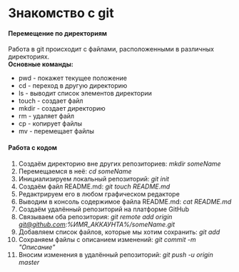 # Знакомство с  git
#### Перемещение по директориям
Работа в git происходит с файлами, расположенными в различных директориях. 
<br>
**Основные команды:**
* pwd - покажет текущее положение
* cd - переход в другую директорию
* ls - выводит список элементов директории
* touch - создает файл
* mkdir - создает директорию
* rm - удаляет файл
* cp - копирует файлы
* mv - перемещает файлы

#### Работа с кодом
1. Создаём директорию вне других репозиториев: *mkdir someName*
2. Перемещаемся в неё: *cd someName*
3. Инициализируем локальный репозиторий: *git init*
4. Создаём файл README.md: *git touch README.md*
5. Редактрируем его в любом графическом редакторе
6. Выводим в консоль содержимое файла README.md: *cat README.md*
7. Создаём удалённый репозиторий на платформе GitHub
8. Связываем оба репозитория: *git remote add origin git@github.com:%ИМЯ_АККАУНТА%/someName.git*
9. Добавляем список файлов, которые мы хотим сохранить: *git add*
10. Сохраняем файлы с описанием изменений: *git commit -m "Описание"*
11. Вносим изменения в удалённый репозиторий: *git push -u origin master*

